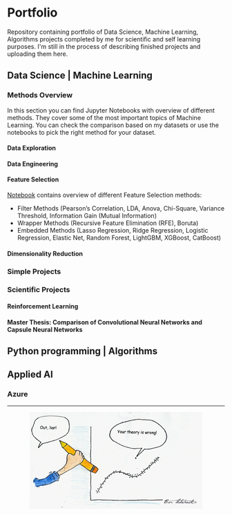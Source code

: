 # Portfolio

Repository containing portfolio of Data Science, Machine Learning, Algorithms projects completed by me for scientific and self learning purposes. 
I'm still in the process of describing finished projects and uploading them here.




## Data Science | Machine Learning

### Methods Overview

In this section you can find Jupyter Notebooks with overview of different methods. They cover some of the most important topics of Machine Learning. You can check the comparison based on my datasets or use the notebooks to pick the right method for your dataset.

#### Data Exploration

#### Data Engineering

#### Feature Selection

[Notebook](https://github.com/ppapiez/Portfolio/blob/master/Feature%20selection.ipynb) contains overview of different Feature Selection methods:
* Filter Methods (Pearson’s Correlation, LDA, Anova, Chi-Square, Variance Threshold, Information Gain (Mutual Information)
* Wrapper Methods (Recursive Feature Elimination (RFE), Boruta)
* Embedded Methods (Lasso Regression, Ridge Regression, Logistic Regression, Elastic Net, Random Forest, LightGBM, XGBoost, CatBoost)

#### Dimensionality Reduction


### Simple Projects


### Scientific Projects

#### Reinforcement Learning

#### Master Thesis: Comparison of Convolutional Neural Networks and Capsule Neural Networks




## Python programming | Algorithms






## Applied AI

### Azure

----------------------------------------------------------------------------------------------------------------------------------------
<p align="center">
  <img src="outliar.jpg">
</p>
